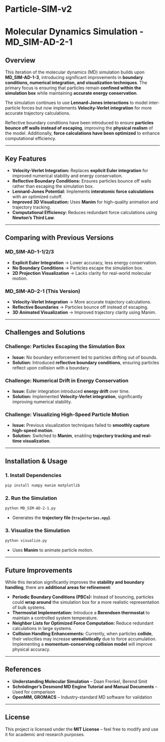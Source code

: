 # Particle-SIM-v2
# Molecular Dynamics Simulation - MD_SIM-AD-2-1

## Overview
This iteration of the molecular dynamics (MD) simulation builds upon **MD_SIM-AD-1-3**, introducing significant improvements in **boundary conditions, numerical integration, and visualization techniques**. The primary focus is ensuring that particles remain **confined within the simulation box** while maintaining **accurate energy conservation**.

The simulation continues to use **Lennard-Jones interactions** to model inter-particle forces but now implements **Velocity-Verlet integration** for more accurate trajectory calculations. 

Reflective boundary conditions have been introduced to ensure **particles bounce off walls instead of escaping**, improving the **physical realism** of the model. Additionally, **force calculations have been optimized** to enhance computational efficiency.

---

## Key Features
- **Velocity-Verlet Integration:** Replaces **explicit Euler integration** for improved numerical stability and energy conservation.
- **Reflective Boundary Conditions:** Ensures particles bounce off walls rather than escaping the simulation box.
- **Lennard-Jones Potential:** Implements **interatomic force calculations** with an optimized cutoff.
- **Improved 3D Visualization:** Uses **Manim** for high-quality animation and trajectory tracking.
- **Computational Efficiency:** Reduces redundant force calculations using **Newton’s Third Law**.

---

## Comparing with Previous Versions
### MD_SIM-AD-1-1/2/3
- **Explicit Euler Integration** → Lower accuracy, less energy conservation.
- **No Boundary Conditions** → Particles escape the simulation box.
- **2D Projection Visualization** → Lacks clarity for real-world molecular motion.

### MD_SIM-AD-2-1 (This Version)
- **Velocity-Verlet Integration** → More accurate trajectory calculations.
- **Reflective Boundaries** → Particles bounce off instead of escaping.
- **3D Animated Visualization** → Improved trajectory clarity using Manim.

---

## Challenges and Solutions
### Challenge: Particles Escaping the Simulation Box
- **Issue:** No boundary enforcement led to particles drifting out of bounds.
- **Solution:** Introduced **reflective boundary conditions**, ensuring particles reflect upon collision with a boundary.

### Challenge: Numerical Drift in Energy Conservation
- **Issue:** Euler integration introduced **energy drift** over time.
- **Solution:** Implemented **Velocity-Verlet integration**, significantly improving numerical stability.

### Challenge: Visualizing High-Speed Particle Motion
- **Issue:** Previous visualization techniques failed to **smoothly capture high-speed motion**.
- **Solution:** Switched to **Manim**, enabling **trajectory tracking and real-time visualization**.

---

## Installation & Usage
### 1. Install Dependencies
```bash
pip install numpy manim matplotlib
```

### 2. Run the Simulation
```bash
python MD_SIM-AD-2-1.py
```
- Generates the **trajectory file (`trajectories.npy`)**.

### 3. Visualize the Simulation
```bash
python visualize.py
```
- Uses **Manim** to animate particle motion.

---

## Future Improvements
While this iteration significantly improves the **stability and boundary handling**, there are **additional areas for refinement**:
- **Periodic Boundary Conditions (PBCs):** Instead of bouncing, particles could **wrap around** the simulation box for a more realistic representation of bulk systems.
- **Thermostat Implementation:** Introduce a **Berendsen thermostat** to maintain a controlled system temperature.
- **Neighbor Lists for Optimized Force Computation:** Reduce redundant calculations in large systems.
- **Collision Handling Enhancements:** Currently, when particles **collide**, their velocities may increase **unrealistically** due to force accumulation. Implementing a **momentum-conserving collision model** will improve physical accuracy.

---

## References
- **Understanding Molecular Simulation** – Daan Frenkel, Berend Smit  
- **Schrödinger’s Desmond MD Engine Tutorial and Manual Documents** – Used for comparison  
- **OpenMM, GROMACS** – Industry-standard MD software for validation  

---

## License
This project is licensed under the **MIT License** – feel free to modify and use it for academic and research purposes.

